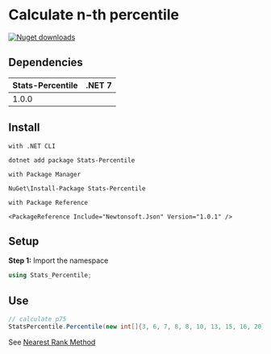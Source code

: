 <div>
  <h1>Calculate n-th percentile</h1>
  <a href="https://www.nuget.org/packages/Stats-Percentile/"> 
   <img src="https://img.shields.io/nuget/dt/Stats-Percentile"
   alt="Nuget downloads" 
   data-canonical-src="https://img.shields.io/nuget/dt/Stats-Percentile?color=2da44e&amp;label=nuget%20downloads&amp;logo=nuget"
   style="max-width: 100%;">
  </a>
</div> 

## Dependencies

| Stats-Percentile | .NET 7 |
|------------------|---------|
| 1.0.0            |   

## Install

```nuget
with .NET CLI 

dotnet add package Stats-Percentile

with Package Manager

NuGet\Install-Package Stats-Percentile

with Package Reference

<PackageReference Include="Newtonsoft.Json" Version="1.0.1" />
```

## Setup

**Step 1:** Import the namespace

```cs
using Stats_Percentile;
```

## Use

```cs 
// calculate p75
StatsPercentile.Percentile(new int[]{3, 6, 7, 8, 8, 10, 13, 15, 16, 20},75); // → 15
```
See <a href='https://en.wikipedia.org/wiki/Percentile#The_Nearest_Rank_method' target='_blank'>Nearest Rank Method</a>
 
 
